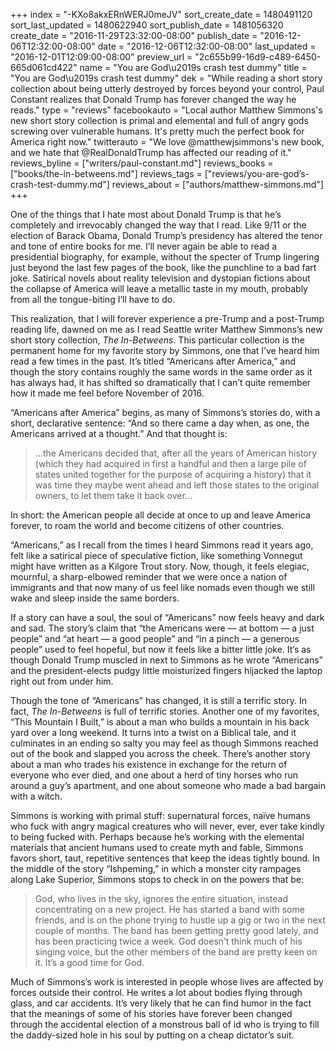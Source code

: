 +++
index = "-KXo8akxERnWERJ0meJV"
sort_create_date = 1480491120
sort_last_updated = 1480622940
sort_publish_date = 1481056320
create_date = "2016-11-29T23:32:00-08:00"
publish_date = "2016-12-06T12:32:00-08:00"
date = "2016-12-06T12:32:00-08:00"
last_updated = "2016-12-01T12:09:00-08:00"
preview_url = "2c655b99-16d9-c489-6450-665d061cd422"
name = "You are God\u2019s crash test dummy"
title = "You are God\u2019s crash test dummy"
dek = "While reading a short story collection about being utterly destroyed by forces beyond your control, Paul Constant realizes that Donald Trump has forever changed the way he reads."
type = "reviews"
facebookauto = "Local author Matthew Simmons's new short story collection is primal and elemental and full of angry gods screwing over vulnerable humans. It's pretty much the perfect book for America right now."
twitterauto = "We love @matthewjsimmons's new book, and we hate that @RealDonaldTrump has affected our reading of it."
reviews_byline = ["writers/paul-constant.md"]
reviews_books = ["books/the-in-betweens.md"]
reviews_tags = ["reviews/you-are-god’s-crash-test-dummy.md"]
reviews_about = ["authors/matthew-simmons.md"]
+++

One of the things that I hate most about Donald Trump is that he’s completely and irrevocably changed the way that I read. Like 9/11 or the election of Barack Obama, Donald Trump’s presidency has altered the tenor and tone of entire books for me. I’ll never again be able to read a presidential biography, for example, without the specter of Trump lingering just beyond the last few pages of the book, like the punchline to a bad fart joke. Satirical novels about reality television and dystopian fictions about the collapse of America will leave a metallic taste in my mouth, probably from all the tongue-biting I’ll have to do.

This realization, that I will forever experience a pre-Trump and a post-Trump reading life, dawned on me as I read Seattle writer Matthew Simmons’s new short story collection, *The In-Betweens*. This particular collection is the permanent home for my favorite story by Simmons, one that I’ve heard him read a few times in the past. It’s titled “Americans after America,” and though the story contains roughly the same words in the same order as it has always had, it has shifted so dramatically that I can’t quite remember how it made me feel before November of 2016.

“Americans after America” begins, as many of Simmons’s stories do, with a short, declarative sentence: “And so there came a day when, as one, the Americans arrived at a thought.” And that thought is:

<blockquote>…the Americans decided that, after all the years of American history (which they had acquired in first a handful and then a large pile of states united together for the purpose of acquiring a history) that it was time they maybe went ahead and left those states to the original owners, to let them take it back over…</blockquote>

In short: the American people all decide at once to up and leave America forever, to roam the world and become citizens of other countries.  

“Americans,” as I recall from the times I heard Simmons read it years ago, felt like a satirical piece of speculative fiction, like something Vonnegut might have written as a Kilgore Trout story. Now, though, it feels elegiac, mournful, a sharp-elbowed reminder that we were once a nation of immigrants and that now many of us feel like nomads even though we still wake and sleep inside the same borders. 

If a story can have a soul, the soul of “Americans” now feels heavy and dark and sad. The story’s claim that “the Americans were — at bottom — a just people” and “at heart — a good people” and “in a pinch — a generous people” used to feel hopeful, but now it feels like a bitter little joke. It’s as though Donald Trump muscled in next to Simmons as he wrote “Americans” and the president-elects pudgy little moisturized fingers hijacked the laptop right out from under him.

Though the tone of “Americans” has changed, it is still a terrific story. In fact, *The In-Betweens* is full of terrific stories. Another one of my favorites, “This Mountain I Built,” is about a man who builds a mountain in his back yard over a long weekend. It turns into a twist on a Biblical tale, and it culminates in an ending so salty you may feel as though Simmons reached out of the book and slapped you across the cheek. There’s another story about a man who trades his existence in exchange for the return of everyone who ever died, and one about a herd of tiny horses who run around a guy’s apartment, and one about someone who made a bad bargain with a witch.

Simmons is working with primal stuff: supernatural forces, naïve humans who fuck with angry magical creatures who will never, ever, ever take kindly to being fucked with. Perhaps because he’s working with the elemental materials that ancient humans used to create myth and fable, Simmons favors short, taut, repetitive sentences that keep the ideas tightly bound. In the middle of the story “Ishpeming,” in which a monster city rampages along Lake Superior, Simmons stops to check in on the powers that be:

<blockquote>God, who lives in the sky, ignores the entire situation, instead concentrating on a new project. He has started a band with some friends, and is on the phone trying to hustle up a gig or two in the next couple of months. The band has been getting pretty good lately, and has been practicing twice a week. God doesn’t think much of his singing voice, but the other members of the band are pretty keen on it. It’s a good time for God.</blockquote>

Much of Simmons’s work is interested in people whose lives are affected by forces outside their control. He writes a lot about bodies flying through glass, and car accidents. It’s very likely that he can find humor in the fact that the meanings of some of his stories have forever been changed through the accidental election of a monstrous ball of id who is trying to fill the daddy-sized hole in his soul by putting on a cheap dictator’s suit.

